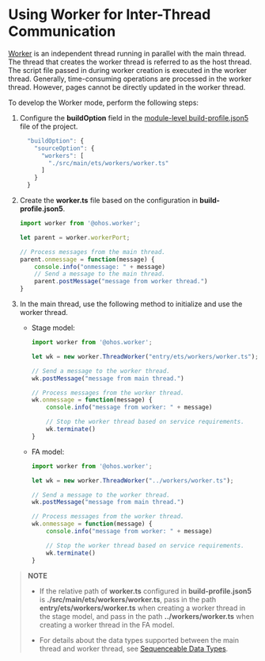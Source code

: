 # Using Worker for Inter-Thread Communication

[Worker](../reference/apis/js-apis-worker.md) is an independent thread running in parallel with the main thread. The thread that creates the worker thread is referred to as the host thread. The script file passed in during worker creation is executed in the worker thread. Generally, time-consuming operations are processed in the worker thread. However, pages cannot be directly updated in the worker thread.


To develop the Worker mode, perform the following steps:


1. Configure the **buildOption** field in the [module-level build-profile.json5](https://developer.harmonyos.com/en/docs/documentation/doc-guides/ohos-building-configuration-0000001218440654#section6887184182020) file of the project.

   ```ts
     "buildOption": {
       "sourceOption": {
         "workers": [
           "./src/main/ets/workers/worker.ts"
         ]
       }
     }
   ```

2. Create the **worker.ts** file based on the configuration in **build-profile.json5**.

   ```ts
   import worker from '@ohos.worker';

   let parent = worker.workerPort;

   // Process messages from the main thread.
   parent.onmessage = function(message) {
       console.info("onmessage: " + message)
       // Send a message to the main thread.
       parent.postMessage("message from worker thread.")
   }
   ```

3. In the main thread, use the following method to initialize and use the worker thread.
   - Stage model:

      ```ts
      import worker from '@ohos.worker';

      let wk = new worker.ThreadWorker("entry/ets/workers/worker.ts");

      // Send a message to the worker thread.
      wk.postMessage("message from main thread.")

      // Process messages from the worker thread.
      wk.onmessage = function(message) {
          console.info("message from worker: " + message)

          // Stop the worker thread based on service requirements.
          wk.terminate()
      }
      ```

   - FA model:

      ```ts
      import worker from '@ohos.worker';

      let wk = new worker.ThreadWorker("../workers/worker.ts");

      // Send a message to the worker thread.
      wk.postMessage("message from main thread.")

      // Process messages from the worker thread.
      wk.onmessage = function(message) {
          console.info("message from worker: " + message)

          // Stop the worker thread based on service requirements.
          wk.terminate()
      }
      ```

> **NOTE**
> 
> - If the relative path of **worker.ts** configured in **build-profile.json5** is **./src/main/ets/workers/worker.ts**, pass in the path **entry/ets/workers/worker.ts** when creating a worker thread in the stage model, and pass in the path **../workers/worker.ts** when creating a worker thread in the FA model.
> 
> - For details about the data types supported between the main thread and worker thread, see [Sequenceable Data Types](../reference/apis/js-apis-worker.md#sequenceable-data-types).
